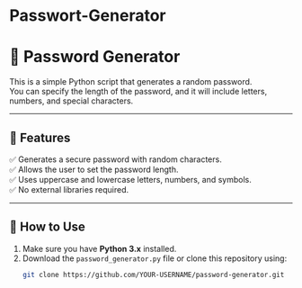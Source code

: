 # Passwort-Generator
# 🔑 Password Generator  

This is a simple Python script that generates a random password.  
You can specify the length of the password, and it will include letters, numbers, and special characters.  

---

## 📌 Features  
✅ Generates a secure password with random characters.  
✅ Allows the user to set the password length.  
✅ Uses uppercase and lowercase letters, numbers, and symbols.  
✅ No external libraries required.  

---

## 🚀 How to Use  
1. Make sure you have **Python 3.x** installed.  
2. Download the `password_generator.py` file or clone this repository using:  
   ```sh
   git clone https://github.com/YOUR-USERNAME/password-generator.git
